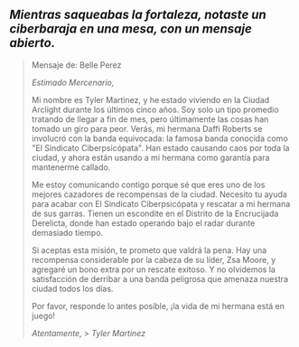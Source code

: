 ## _Mientras saqueabas la fortaleza, notaste un ciberbaraja en una mesa, con un mensaje abierto._

> Mensaje de: Belle Perez
>
> _Estimado Mercenario,_
>
> Mi nombre es Tyler Martinez, y he estado viviendo en la Ciudad Arclight durante los últimos cinco años. Soy solo un tipo promedio tratando de llegar a fin de mes, pero últimamente las cosas han tomado un giro para peor. Verás, mi hermana Daffi Roberts se involucró con la banda equivocada: la famosa banda conocida como "El Sindicato Ciberpsicópata". Han estado causando caos por toda la ciudad, y ahora están usando a mi hermana como garantía para mantenerme callado.
>
> Me estoy comunicando contigo porque sé que eres uno de los mejores cazadores de recompensas de la ciudad. Necesito tu ayuda para acabar con El Sindicato Ciberpsicópata y rescatar a mi hermana de sus garras. Tienen un escondite en el Distrito de la Encrucijada Derelicta, donde han estado operando bajo el radar durante demasiado tiempo.
>
> Si aceptas esta misión, te prometo que valdrá la pena. Hay una recompensa considerable por la cabeza de su líder, Zsa Moore, y agregaré un bono extra por un rescate exitoso. Y no olvidemos la satisfacción de derribar a una banda peligrosa que amenaza nuestra ciudad todos los días.
>
> Por favor, responde lo antes posible, ¡la vida de mi hermana está en juego!
>
> _Atentamente,_ > _Tyler Martinez_
